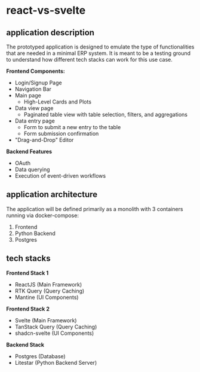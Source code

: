 # react-vs-svelte

## application description
The prototyped application is designed to emulate the type of functionalities that are needed in a minimal ERP system. It is meant to be a testing ground to understand how different tech stacks can work for this use case.

**Frontend Components:**
- Login/Signup Page
- Navigation Bar
- Main page
    - High-Level Cards and Plots
- Data view page
    - Paginated table view with table selection, filters, and aggregations
- Data entry page
    - Form to submit a new entry to the table
    - Form submission confirmation
- "Drag-and-Drop" Editor

**Backend Features**
- OAuth
- Data querying
- Execution of event-driven workflows 

## application architecture
The application will be defined primarily as a monolith with 3 containers running via docker-compose:
1. Frontend 
2. Python Backend
3. Postgres

## tech stacks
**Frontend Stack 1**
- ReactJS (Main Framework)
- RTK Query (Query Caching)
- Mantine (UI Components)

**Frontend Stack 2**
- Svelte (Main Framework)
- TanStack Query (Query Caching)
- shadcn-svelte (UI Components)

**Backend Stack**
- Postgres (Database)
- Litestar (Python Backend Server)

